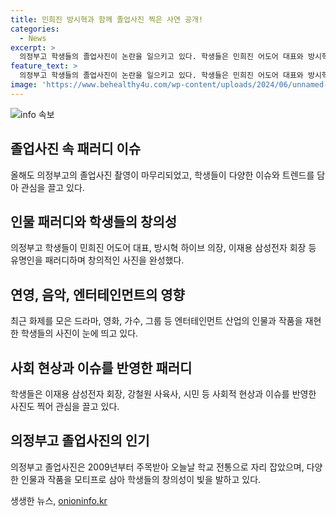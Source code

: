 ```yaml
---
title: 민희진 방시혁과 함께 졸업사진 찍은 사연 공개!
categories:
  - News
excerpt: >
  의정부고 학생들의 졸업사진이 논란을 일으키고 있다. 학생들은 민희진 어도어 대표와 방시혁 하이브 의장 등 유명인을 모방한 사진을 SNS에 올렸는데, 그 중에는 법적 공방 중인 민 대표의 모방도 포함돼 있었다. 그 외에도 뉴진스 멤버와 여성 연예인 등을 패러디한 경우가 있었는데, 이로 인해 논란이 불거졌다. 이 졸업사진은 학교의 전통으로 자리 잡았으나, 정치인 모방이 금지된 바 있는 만큼 사회적 논란을 일으키고 있다.
feature_text: >
  의정부고 학생들의 졸업사진이 논란을 일으키고 있다. 학생들은 민희진 어도어 대표와 방시혁 하이브 의장 등 유명인을 모방한 사진을 SNS에 올렸는데, 그 중에는 법적 공방 중인 민 대표의 모방도 포함돼 있었다. 그 외에도 뉴진스 멤버와 여성 연예인 등을 패러디한 경우가 있었는데, 이로 인해 논란이 불거졌다. 이 졸업사진은 학교의 전통으로 자리 잡았으나, 정치인 모방이 금지된 바 있는 만큼 사회적 논란을 일으키고 있다.
image: 'https://www.behealthy4u.com/wp-content/uploads/2024/06/unnamed-file.png'
---
```


<p><img src="https://www.behealthy4u.com/wp-content/uploads/2024/06/unnamed-file.png" alt="info 속보" /></p>

<h2 data-ke-size="size26">졸업사진 속 패러디 이슈</h2>

<p data-ke-size="size16">올해도 의정부고의 졸업사진 촬영이 마무리되었고, 학생들이 다양한 이슈와 트렌드를 담아 관심을 끌고 있다.</p> 

<h2 data-ke-size="size26">인물 패러디와 학생들의 창의성</h2>

<p data-ke-size="size16">의정부고 학생들이 민희진 어도어 대표, 방시혁 하이브 의장, 이재용 삼성전자 회장 등 유명인을 패러디하며 창의적인 사진을 완성했다.</p> 

<h2 data-ke-size="size26">연영, 음악, 엔터테인먼트의 영향</h2>

<p data-ke-size="size16">최근 화제를 모은 드라마, 영화, 가수, 그룹 등 엔터테인먼트 산업의 인물과 작품을 재현한 학생들의 사진이 눈에 띄고 있다.</p> 

<h2 data-ke-size="size26">사회 현상과 이슈를 반영한 패러디</h2>

<p data-ke-size="size16">학생들은 이재용 삼성전자 회장, 강철원 사육사, 시민 등 사회적 현상과 이슈를 반영한 사진도 찍어 관심을 끌고 있다.</p> 

<h2 data-ke-size="size26">의정부고 졸업사진의 인기</h2>

<p data-ke-size="size16">의정부고 졸업사진은 2009년부터 주목받아 오늘날 학교 전통으로 자리 잡았으며, 다양한 인물과 작품을 모티프로 삼아 학생들의 창의성이 빛을 발하고 있다.</p> 
생생한 뉴스, <a href="https://onioninfo.kr" rel="dofollow">onioninfo.kr</a>


